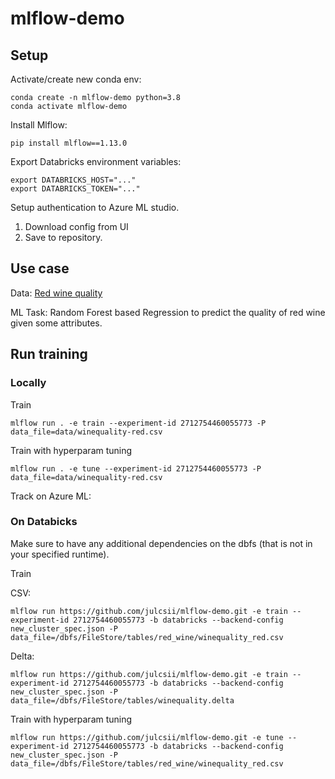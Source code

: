 # mlflow-demo

## Setup
Activate/create new conda env:
```
conda create -n mlflow-demo python=3.8
conda activate mlflow-demo
```

Install Mlflow:
```
pip install mlflow==1.13.0
```

Export Databricks environment variables:
```
export DATABRICKS_HOST="..."
export DATABRICKS_TOKEN="..."
```

Setup authentication to Azure ML studio.
1. Download config from UI
2. Save to repository.


## Use case

Data: [Red wine quality](https://archive.ics.uci.edu/ml/machine-learning-databases/wine-quality/)

ML Task: Random Forest based Regression to predict the quality of red wine given some attributes.


## Run training 

### Locally 
Train
```
mlflow run . -e train --experiment-id 2712754460055773 -P data_file=data/winequality-red.csv
```


Train with hyperparam tuning
```
mlflow run . -e tune --experiment-id 2712754460055773 -P data_file=data/winequality-red.csv
```

Track on Azure ML:


### On Databicks

Make sure to have any additional dependencies on the dbfs (that is not in your specified runtime).

Train

CSV:
```
mlflow run https://github.com/julcsii/mlflow-demo.git -e train --experiment-id 2712754460055773 -b databricks --backend-config new_cluster_spec.json -P data_file=/dbfs/FileStore/tables/red_wine/winequality_red.csv
```

Delta:
```
mlflow run https://github.com/julcsii/mlflow-demo.git -e train --experiment-id 2712754460055773 -b databricks --backend-config new_cluster_spec.json -P data_file=/dbfs/FileStore/tables/winequality.delta
```


Train with hyperparam tuning
```
mlflow run https://github.com/julcsii/mlflow-demo.git -e tune --experiment-id 2712754460055773 -b databricks --backend-config new_cluster_spec.json -P data_file=/dbfs/FileStore/tables/red_wine/winequality_red.csv
```

